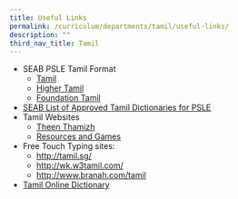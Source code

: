 ```yaml
---
title: Useful Links
permalink: /curriculum/departments/tamil/useful-links/
description: ""
third_nav_title: Tamil
---
```




<ul>
<li>
<div>SEAB PSLE Tamil Format</div>
<ul>
<li><a href="http://www.seab.gov.sg/content/syllabus/PSLE/2017_PSLE_Subject_info/0007_2017.pdf" target="_blank" rel="noopener">Tamil</a></li>
<li><a href="http://www.seab.gov.sg/content/syllabus/PSLE/2017_PSLE_Subject_info/0017_2017.pdf" target="_blank" rel="noopener">Higher Tamil</a></li>
<li><a href="http://www.seab.gov.sg/content/syllabus/PSLE/2017_PSLE_Subject_info/0027_2017.pdf" target="_blank" rel="noopener">Foundation Tamil</a></li>
</ul>
</li>
<li>
<div><a href="https://www.seab.gov.sg/docs/default-source/documents/list_of_dictionaries_for_examination.pdf?sfvrsn=cc8b47b6_4" target="_blank" rel="noopener">SEAB List of Approved Tamil Dictionaries for PSLE</a></div>
</li>
<li>
<div>Tamil Websites</div>
<ul>
<li><a href="https://www.mtl.moe.edu.sg/theenthamizh/primary.html" target="_blank" rel="noopener">Theen Thamizh</a></li>
<li><a href="http://www.kids.noolagam.com/" target="_blank" rel="noopener">Resources and Games</a></li>
</ul>
</li>
<li>
<div>Free Touch Typing sites:</div>
<ul>
<li><a href="http://tamil.sg/" target="_blank" rel="noopener">http://tamil.sg/</a></li>
<li><a href="http://wk.w3tamil.com/" target="_blank" rel="noopener">http://wk.w3tamil.com/</a></li>
<li>
<div><a href="http://www.branah.com/tamil" target="_blank" rel="noopener">http://www.branah.com/tamil</a></div>
</li>
</ul>
</li>
<li><a href="https://www.tamildict.com/english.php" target="_blank" rel="noopener">Tamil Online Dictionary</a></li>
</ul>